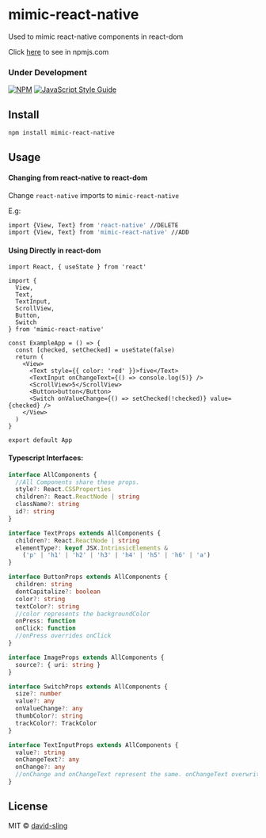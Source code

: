 # mimic-react-native

Used to mimic react-native components in react-dom

Click [here](https://www.npmjs.com/package/mimic-react-native) to see in npmjs.com

### Under Development

[![NPM](https://img.shields.io/npm/v/mimic-react-native.svg)](https://www.npmjs.com/package/mimic-react-native) [![JavaScript Style Guide](https://img.shields.io/badge/code_style-standard-brightgreen.svg)](https://standardjs.com)

## Install

```bash
npm install mimic-react-native
```

## Usage

#### Changing from react-native to react-dom

Change `react-native` imports to `mimic-react-native`

E.g:

```bash
import {View, Text} from 'react-native' //DELETE
import {View, Text} from 'mimic-react-native' //ADD
```

#### Using Directly in react-dom

```tsx
import React, { useState } from 'react'

import {
  View,
  Text,
  TextInput,
  ScrollView,
  Button,
  Switch
} from 'mimic-react-native'

const ExampleApp = () => {
  const [checked, setChecked] = useState(false)
  return (
    <View>
      <Text style={{ color: 'red' }}>five</Text>
      <TextInput onChangeText={() => console.log(5)} />
      <ScrollView>5</ScrollView>
      <Button>button</Button>
      <Switch onValueChange={() => setChecked(!checked)} value={checked} />
    </View>
  )
}

export default App
```

#### Typescript Interfaces:

```ts
interface AllComponents {
  //All Components share these props.
  style?: React.CSSProperties
  children?: React.ReactNode | string
  className?: string
  id?: string
}

interface TextProps extends AllComponents {
  children?: React.ReactNode | string
  elementType?: keyof JSX.IntrinsicElements &
    ('p' | 'h1' | 'h2' | 'h3' | 'h4' | 'h5' | 'h6' | 'a')
}

interface ButtonProps extends AllComponents {
  children: string
  dontCapitalize?: boolean
  color?: string
  textColor?: string
  //color represents the backgroundColor
  onPress: function
  onClick: function
  //onPress overrides onClick
}

interface ImageProps extends AllComponents {
  source?: { uri: string }
}

interface SwitchProps extends AllComponents {
  size?: number
  value?: any
  onValueChange?: any
  thumbColor?: string
  trackColor?: TrackColor
}

interface TextInputProps extends AllComponents {
  value?: string
  onChangeText?: any
  onChange?: any
  //onChange and onChangeText represent the same. onChangeText overwrites onChange
}
```

## License

MIT © [david-sling](https://github.com/david-sling)
